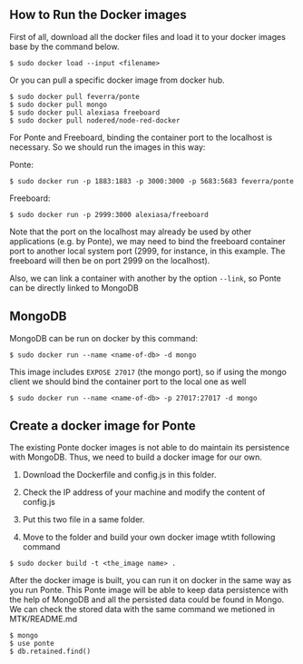 ## How to Run the Docker images

First of all, download all the docker files and load it to your docker images base by the command below.
```
$ sudo docker load --input <filename>
```
Or you can pull a specific docker image from docker hub.
```
$ sudo docker pull feverra/ponte
$ sudo docker pull mongo
$ sudo docker pull alexiasa freeboard
$ sudo docker pull nodered/node-red-docker
``` 
For Ponte and Freeboard, binding the container port to the localhost is necessary. So we should run the images in this way:

Ponte:
```
$ sudo docker run -p 1883:1883 -p 3000:3000 -p 5683:5683 feverra/ponte
```

Freeboard:
```
$ sudo docker run -p 2999:3000 alexiasa/freeboard
```
Note that the port on the localhost may already be used by other applications (e.g. by Ponte), we may need to bind the freeboard container port to another local system port (2999, for instance, in this example. The freeboard will then be on port 2999 on the localhost).


Also, we can link a container with another by the option `--link`, so Ponte can be directly linked to MongoDB

## MongoDB

MongoDB can be run on docker by this command:
```
$ sudo docker run --name <name-of-db> -d mongo
```
This image includes `EXPOSE 27017` (the mongo port), so if using the mongo client we should bind the container port to the local one as well

```
$ sudo docker run --name <name-of-db> -p 27017:27017 -d mongo
```

## Create a docker image for Ponte

The existing Ponte docker images is not able to do maintain its persistence with MongoDB. Thus, we need to build a docker image for our own.

1. Download the Dockerfile and config.js in this folder.

2. Check the IP address of your machine and modify the content of config.js

3. Put this two file in a same folder.

4. Move to the folder and build your own docker image wtith following command
```
$ sudo docker build -t <the_image name> .
```

After the docker image is built, you can run it on docker in the same way as you run Ponte. This Ponte image will be able to keep data persistence with the help of MongoDB and all the persisted data could be found in Mongo. We can check the stored data with the same command we metioned in MTK/README.md
```
$ mongo
$ use ponte
$ db.retained.find()
```
